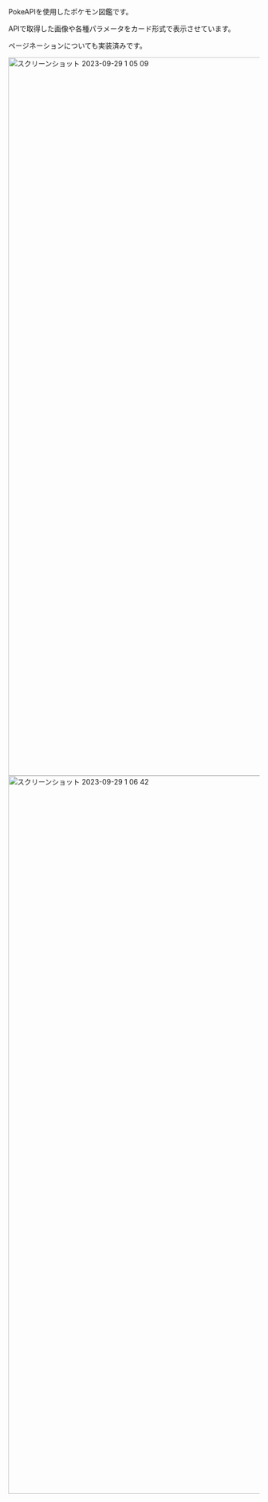 PokeAPIを使用したポケモン図鑑です。

APIで取得した画像や各種パラメータをカード形式で表示させています。

ページネーションについても実装済みです。

<img width="1440" alt="スクリーンショット 2023-09-29 1 05 09" src="https://github.com/Takuya-ops/pokedex/assets/83127305/c20b3eb4-1923-4b94-84fe-f26555db6687">

<img width="1440" alt="スクリーンショット 2023-09-29 1 06 42" src="https://github.com/Takuya-ops/pokedex/assets/83127305/eef1b0b3-561a-4071-91b8-4ab5deb749f5">

